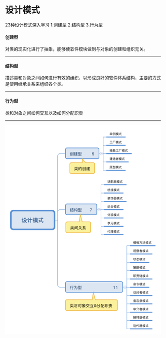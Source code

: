 # 设计模式
23种设计模式深入学习 1.创建型 2.结构型 3.行为型

#### 创建型
对类的现实化进行了抽象，能够使软件模块做到与对象的创建和组织无关。

---

#### 结构型
描述类和对象之间如何进行有效的组织，以形成良好的软件体系结构，主要的方式是使用继承关系来组织各个类。

---

#### 行为型
类和对象之间如何交互以及如何分配职责

---

![描述](https://raw.githubusercontent.com/chenxingxing6/designPattern/master/src/%E8%AE%BE%E8%AE%A1%E6%A8%A1%E5%BC%8F.png)
